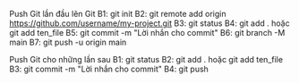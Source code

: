 Push Git lần đầu lên Git
B1: git init
B2: git remote add origin https://github.com/username/my-project.git
B3: git status
B4: git add . hoặc git add ten_file
B5: git commit -m "Lời nhắn cho commit"
B6: git branch -M main
B7: git push -u origin main

Push Git cho những lần sau
B1: git status
B2: git add . hoặc git add ten_file
B3: git commit -m "Lời nhắn cho commit"
B4: git push
